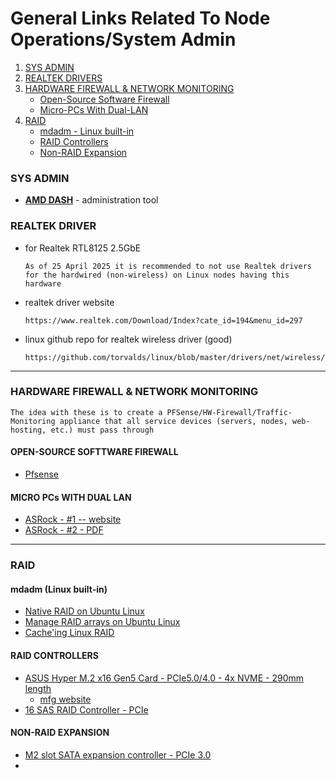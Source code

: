 # General Links Related To Node Operations/System Admin
1. [SYS ADMIN](https://github.com/st8tikratio/Uselessness/blob/main/node-operations/other/general-links-related.md#sys-admin)
2. [REALTEK DRIVERS](https://github.com/st8tikratio/Uselessness/blob/main/node-operations/other/general-links-related.md#realtek-driver)
3. [HARDWARE FIREWALL & NETWORK MONITORING](https://github.com/st8tikratio/Uselessness/blob/main/node-operations/other/general-links-related.md#hardware-firewall--network-monitoring)
    - [Open-Source Software Firewall](https://github.com/st8tikratio/Uselessness/blob/main/node-operations/other/general-links-related.md#open-source-softtware-firewall)
    - [Micro-PCs With Dual-LAN](https://github.com/st8tikratio/Uselessness/blob/main/node-operations/other/general-links-related.md#micro-pcs-with-dual-lan)
4. [RAID](https://github.com/st8tikratio/Uselessness/blob/main/node-operations/other/general-links-related.md#raid)
    - [mdadm - Linux built-in](https://github.com/st8tikratio/Uselessness/blob/main/node-operations/other/general-links-related.md#mdadm-linux-built-in)
    - [RAID Controllers](https://github.com/st8tikratio/Uselessness/blob/main/node-operations/other/general-links-related.md#raid-controllers)
    - [Non-RAID Expansion](https://github.com/st8tikratio/Uselessness/blob/main/node-operations/other/general-links-related.md#non-raid-expansion)

### SYS ADMIN
- [**AMD DASH**](https://deviceon.gitbook.io/docs/out-of-band/amd-dash) - administration tool

### REALTEK DRIVER
- for Realtek RTL8125 2.5GbE
  ```
  As of 25 April 2025 it is recommended to not use Realtek drivers for the hardwired (non-wireless) on Linux nodes having this hardware 
  ```
- realtek driver website
    ```
    https://www.realtek.com/Download/Index?cate_id=194&menu_id=297
    ```
- linux github repo for realtek wireless driver (good)    
    ```
    https://github.com/torvalds/linux/blob/master/drivers/net/wireless/realtek/rtw89/rtw8922ae.c
    ```

---

### HARDWARE FIREWALL & NETWORK MONITORING
```
The idea with these is to create a PFSense/HW-Firewall/Traffic-Monitoring appliance that all service devices (servers, nodes, web-hosting, etc.) must pass through
```
#### OPEN-SOURCE SOFTTWARE FIREWALL
- [Pfsense](https://www.pfsense.org/)

#### MICRO PCs WITH DUAL LAN
- [ASRock - #1 -- website](https://www.asrockind.com/en-gb/4X4%20BOX-7640U)
- [ASRock - #2 - PDF](https://download.asrock.com/IPC/Download/e-catalog/4X4%20BOX-7640U.pdf)


--- 

### RAID

#### mdadm (Linux built-in)
- [Native RAID on Ubuntu Linux](https://www.digitalocean.com/community/tutorials/how-to-create-raid-arrays-with-mdadm-on-ubuntu)
- [Manage RAID arrays on Ubuntu Linux](https://www.digitalocean.com/community/tutorials/how-to-manage-raid-arrays-with-mdadm-on-ubuntu-22-04)
- [Cache'ing Linux RAID](https://www.kernel.org/doc/Documentation/md/raid5-cache.txt)

#### RAID CONTROLLERS
- [ASUS Hyper M.2 x16 Gen5 Card - PCIe5.0/4.0 - 4x NVME - 290mm length](https://www.amazon.com/ASUS-M-2-Supports-Platform-Functions/dp/B0CKH9FWRQ?crid=2G1W2V933FEIO&dib=eyJ2IjoiMSJ9.qNQARfaFbc0SaeyR1CDzXedrOJCOUDVGZ3F0aJpXrDvZ9GnWunyFea9NNxPTZtKgDqHmiHZG6Ye0YirNjZ6Wd67CgyfoHLCqbn8Y7QgTpkWgN3tlpctyyG49bW-hiMsdjRHeBy7Foq3RQjM5kXbs1_1OY0o2YMb_6MJeH1gj2OqcxKPAsOBTIMNPfyw5EZjZXal20C3gX2mm3eGWcE0DMcFmu7YQiB1_mfbEn-ay8aM.J_HndkmCyNAYjIuoeXBPNLKGoYQZ7EzkxJYRXSyX7Mc&dib_tag=se&keywords=pci-e+5.0+RAID+controller&qid=1744919998&sprefix=pci-e+5.0+raid+controller%2Caps%2C126&sr=8-3&ufe=app_do%3Aamzn1.fos.9fe8cbfa-bf43-43d1-a707-3f4e65a4b666)
  - [mfg website](https://www.asus.com/motherboards-components/motherboards/accessories/hyper-m-2-x16-gen5-card/techspec/)
- [16 SAS RAID Controller - PCIe](https://www.amazon.com/SVNXINGTII-SAS9305-16i-SATA-9305-16i-8643/dp/B0CMX9QPZK?crid=2G1W2V933FEIO&dib=eyJ2IjoiMSJ9.qNQARfaFbc0SaeyR1CDzXedrOJCOUDVGZ3F0aJpXrDvZ9GnWunyFea9NNxPTZtKgDqHmiHZG6Ye0YirNjZ6Wd67CgyfoHLCqbn8Y7QgTpkWgN3tlpctyyG49bW-hiMsdjRHeBy7Foq3RQjM5kXbs1_1OY0o2YMb_6MJeH1gj2OqcxKPAsOBTIMNPfyw5EZjZXal20C3gX2mm3eGWcE0DMcFmu7YQiB1_mfbEn-ay8aM.J_HndkmCyNAYjIuoeXBPNLKGoYQZ7EzkxJYRXSyX7Mc&dib_tag=se&keywords=pci-e%2B5.0%2BRAID%2Bcontroller&qid=1744919998&sprefix=pci-e%2B5.0%2Braid%2Bcontroller%2Caps%2C126&sr=8-5&th=1) 

#### NON-RAID EXPANSION
- [M2 slot SATA expansion controller - PCIe 3.0](https://www.amazon.com/SilverStone-Technology-ECS07-Expansion-SST-ECS07/dp/B0B8TV1QRG?crid=1ZZKVH5MM31Q0&dib=eyJ2IjoiMSJ9.O2X4ymdodbBMJGiHD4Psuocthj1rLj4ZUZH3fTlaL9dvyugduZ2zhceWN9zUEQBD4eanIQEWkZZb-AjLvaFyckB4acwxlotzo-n0bDV42ReBZXdmSb2mX1_NIj07HP_Tk2EnDLyR9CkicGl46yIQLunMhd76m_-bifvwz3TLE0I7QSYMCGkV80PhO17s8nuEOt2gLhxVgc9lK-2CMzIFAkoly4aIN5YdP41o3FYDgro.YNdgCApM2nS6_wEs8R4has1r-uXnDAZq-NNbTE51e34&dib_tag=se&keywords=%22raid+6%22+SAS+SATA+NVME+controller+%22gen+5%22&qid=1744920779&sprefix=raid+6+sas+sata+nvme+controller+gen+5+%2Caps%2C543&sr=8-6&ufe=app_do%3Aamzn1.fos.9fe8cbfa-bf43-43d1-a707-3f4e65a4b666)
- 

